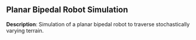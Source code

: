 ## Planar Bipedal Robot Simulation

**Description**: Simulation of a planar bipedal robot to traverse stochastically varying terrain.  